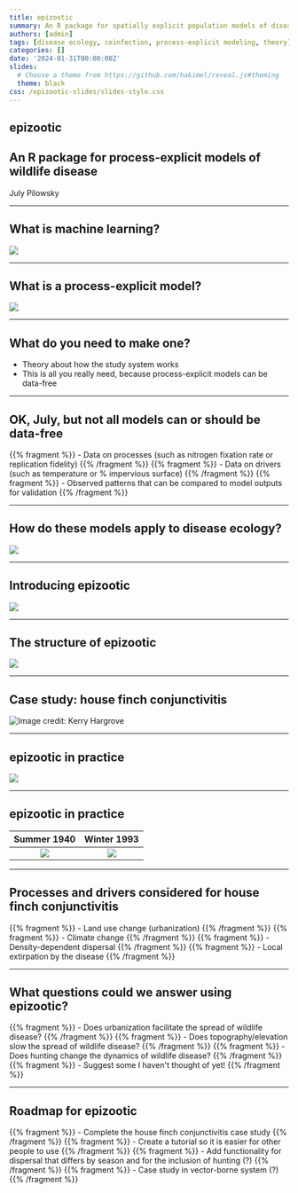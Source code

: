 ```yaml
---
title: epizootic
summary: An R package for spatially explicit population models of disease transmission in wildlife
authors: [admin]
tags: [disease ecology, coinfection, process-explicit modeling, theory]
categories: []
date: '2024-01-31T00:00:00Z'
slides:
  # Choose a theme from https://github.com/hakimel/reveal.js#theming
  theme: black
css: /epizootic-slides/slides-style.css
---
```


## epizootic
## An R package for process-explicit models of wildlife disease
July Pilowsky

---

## What is machine learning?

![](/epizootic-slides/machine_learning.png)

---

## What is a process-explicit model?

![](/epizootic-slides/pattern_process.png)

---

## What do you need to make one?

- Theory about how the study system works
- This is all you really need, because process-explicit models can be data-free

--- 

## OK, July, but not all models can or should be data-free

{{% fragment %}} -   Data on processes (such as nitrogen fixation rate or replication fidelity) {{% /fragment %}}
{{% fragment %}} -   Data on drivers (such as temperature or % impervious surface) {{% /fragment %}}
{{% fragment %}} -   Observed patterns that can be compared to model outputs for validation {{% /fragment %}}

---

## How do these models apply to disease ecology?

![](/epizootic-slides/disease_processes.png)

---

## Introducing epizootic

[![](/post/r-package-logo/featured.png)](https://github.com/viralemergence/epizootic)

---

## The structure of epizootic

![](/epizootic-slides/epizootic_structure.png)

---

## Case study: house finch conjunctivitis

![Image credit: Kerry Hargrove](/epizootic-slides/conjunctivitis.jpeg)

---

## epizootic in practice

![](/epizootic-slides/mgsim_structure.png)

---

## epizootic in practice

Summer 1940             |  Winter 1993
:-------------------------:|:-------------------------:
![](/epizootic-slides/initial_abundance.png)  |  ![](/epizootic-slides/winter1993.png)

---

## Processes and drivers considered for house finch conjunctivitis

{{% fragment %}} -   Land use change (urbanization) {{% /fragment %}}
{{% fragment %}} -   Climate change {{% /fragment %}}
{{% fragment %}} -   Density-dependent dispersal {{% /fragment %}}
{{% fragment %}} -   Local extirpation by the disease {{% /fragment %}}

---

## What questions could we answer using epizootic?

{{% fragment %}} -   Does urbanization facilitate the spread of wildlife disease? {{% /fragment %}}
{{% fragment %}} -   Does topography/elevation slow the spread of wildlife disease? {{% /fragment %}}
{{% fragment %}} -   Does hunting change the dynamics of wildlife disease? {{% /fragment %}}
{{% fragment %}} -   Suggest some I haven't thought of yet! {{% /fragment %}}

---

## Roadmap for epizootic

{{% fragment %}} -   Complete the house finch conjunctivitis case study {{% /fragment %}}
{{% fragment %}} -   Create a tutorial so it is easier for other people to use {{% /fragment %}}
{{% fragment %}} -   Add functionality for dispersal that differs by season and for the inclusion of hunting (?) {{% /fragment %}}
{{% fragment %}} -   Case study in vector-borne system (?) {{% /fragment %}}